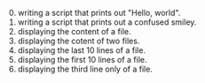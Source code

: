 0. writing a script that prints out "Hello, world".
1. writing a script that prints out a confused smiley.
2. displaying the content of a file.
3. displaying the cotent of two files.
4. displaying the last 10 lines of a file.
5. displaying the first 10 lines of a file.
6. displaying the third line only of a file.
